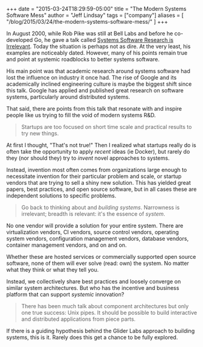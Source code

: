 +++
date = "2015-03-24T18:29:59-05:00"
title = "The Modern Systems Software Mess"
author = "Jeff Lindsay"
tags = ["company"]
aliases = [
    "/blog/2015/03/24/the-modern-systems-software-mess/"
]
+++

In August 2000, while Rob Pike was still at Bell Labs and before he co-developed Go, he gave a talk called [Systems Software Research is Irrelevant](http://doc.cat-v.org/bell_labs/utah2000/). Today the situation is perhaps not as dire. At the very least, his examples are noticeably dated. However, many of his points remain true and point at systemic roadblocks to better systems software.

<!--more-->

His main point was that academic research around systems software had lost the influence on industry it once had. The rise of Google and its academically inclined engineering culture is maybe the biggest shift since this talk. Google has applied and published great research on software systems, particularly around distributed systems.

That said, there are points from this talk that resonate with and inspire people like us trying to fill the void of modern systems R&D.

> Startups are too focused on short time scale and practical results to try new things.

At first I thought, "That's not true!" Then I realized what startups really do is often take the opportunity to apply *recent* ideas (ie Docker), but rarely do they (nor should they) try to *invent* novel approaches to systems.

Instead, invention most often comes from organizations large enough to necessitate invention for their particular problem and scale, or startup vendors that are trying to sell a shiny new solution. This has yielded great papers, best practices, and open source software, but in all cases these are independent solutions to specific problems.

> Go back to thinking about and *building systems*. Narrowness is irrelevant; breadth is relevant: it's the essence of *system*.

No one vendor will provide a solution for your entire system. There are virtualization vendors, CI vendors, source control vendors, operating system vendors, configuration management vendors, database vendors, container management vendors, and on and on.

Whether these are hosted services or commercially supported open source software, none of them will ever solve (read: own) the system. No matter what they think or what they tell you.

Instead, we collectively share best practices and loosely converge on similar system architectures. But who has the incentive and business platform that can support *systemic* innovation?

> There has been much talk about component architectures but only one true success: Unix pipes. It should be possible to build interactive and distributed applications from piece parts.

If there is a guiding hypothesis behind the Glider Labs approach to building systems, this is it. Rarely does this get a chance to be fully explored.

